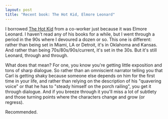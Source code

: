 ```yaml
---
layout: post
title: "Recent book: The Hot Kid, Elmore Leonard"
---
```




<p>I borrowed <a href="http://www.amazon.com/Hot-Kid-Elmore-Leonard/dp/0060724234/">The Hot Kid</a> from a co-worker just because it was Elmore Leonard. I haven't read any of his books for a while, but I went through a period in the 90s where I devoured a dozen or so. This one is different: rather than being set in Miami, LA or Detroit, it's in Oklahoma and Kansas. And rather than being 70s/80s/90s/current, it's set in the 30s.  But it's still Leonard, through and through.</p>

<p>What does that mean? For one, you know you're getting little exposition and tons of sharp dialogue. So rather than an omniscient narrator telling you that Carl is getting shaky because someone else depends on him for the first time in your life, and rather than relying on the description of his "quavering voice" or that he has to "steady himself on the porch railing", you get it through dialogue. And if you breeze through it you'll miss a lot of subtlety and those turning points where the characters change and grow (or regress).</p>

<p>Recommended.</p>


